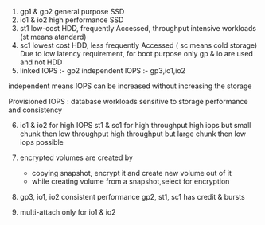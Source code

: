 1) gp1 & gp2 general purpose SSD
2) io1 & io2 high performance SSD
3) st1 low-cost HDD, frequently Accessed, throughput intensive workloads (st means atandard)
4) sc1 lowest cost HDD, less frequently Accessed ( sc means cold storage)
Due to low latency requirement, for boot purpose only gp & io are used and not HDD
5) linked IOPS :- gp2
independent IOPS :- gp3,io1,io2

independent means IOPS can be increased without increasing the storage

Provisioned IOPS : database workloads sensitive to storage performance and consistency 

6) io1 & io2 for high IOPS
st1 & sc1 for high throughput
high iops but small chunk then low throughput 
high throughput but large chunk then low iops possible 

7) encrypted volumes are created by 
   - copying snapshot, encrypt it and create new volume out of it
   - while creating volume from a snapshot,select for encryption 

8) gp3, io1, io2 consistent performance 
   gp2, st1, sc1 has credit & bursts

9) multi-attach only for io1 & io2